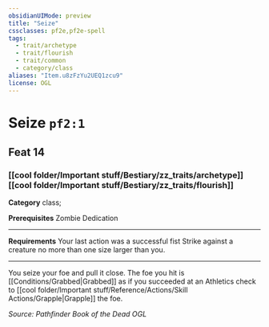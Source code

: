 ```yaml
---
obsidianUIMode: preview
title: "Seize"
cssclasses: pf2e,pf2e-spell
tags:
  - trait/archetype
  - trait/flourish
  - trait/common
  - category/class
aliases: "Item.u8zFzYu2UEQ1zcu9"
license: OGL
---
```

# Seize `pf2:1`
## Feat 14
### [[cool folder/Important stuff/Bestiary/zz_traits/archetype]][[cool folder/Important stuff/Bestiary/zz_traits/flourish]]

**Category** class; 



**Prerequisites** Zombie Dedication
* * *
**Requirements** Your last action was a successful fist Strike against a creature no more than one size larger than you.

* * *

You seize your foe and pull it close. The foe you hit is [[Conditions/Grabbed|Grabbed]] as if you succeeded at an Athletics check to [[cool folder/Important stuff/Reference/Actions/Skill Actions/Grapple|Grapple]] the foe.

*Source: Pathfinder Book of the Dead*
*OGL*